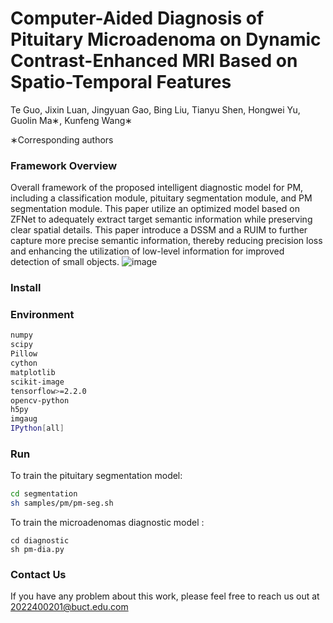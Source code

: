 # Computer-Aided Diagnosis of Pituitary Microadenoma on Dynamic Contrast-Enhanced MRI Based on Spatio-Temporal Features
Te Guo, Jixin Luan, Jingyuan Gao, Bing Liu, Tianyu Shen, Hongwei Yu, Guolin Ma∗, Kunfeng Wang∗

∗Corresponding authors

### Framework Overview
Overall framework of the proposed intelligent diagnostic model for PM, including a classification module, pituitary segmentation module, and PM segmentation module. This paper utilize an optimized model based on ZFNet to adequately extract target semantic information while preserving clear spatial details. This paper introduce a DSSM and a RUIM to further capture more precise semantic information, thereby reducing precision loss and enhancing the utilization of low-level information for improved detection of small objects.
![image](https://github.com/BUCT-IUSRC/Research__PM-CAD/assets/58768104/93205d66-ac48-4212-a165-ef966fe6a9ff)


### Install
### Environment
```sh
numpy
scipy
Pillow
cython
matplotlib
scikit-image
tensorflow>=2.2.0
opencv-python
h5py
imgaug
IPython[all]
```


### Run

To train the pituitary segmentation model:

```sh
cd segmentation
sh samples/pm/pm-seg.sh
```

To train the microadenomas diagnostic model :

```shell
cd diagnostic
sh pm-dia.py
```

### Contact Us
If you have any problem about this work, please feel free to reach us out at 2022400201@buct.edu.com
